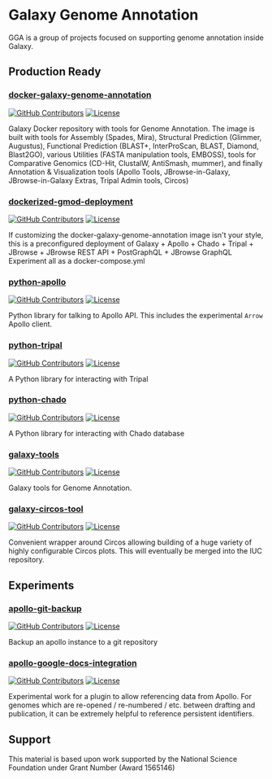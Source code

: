 <style type="text/css">
header h1 {
	display:none;
}
</style>
<script>
((window.gitter = {}).chat = {}).options = {
    room: 'galaxy-genome-annotation/Lobby'
};
</script>
<script src="https://sidecar.gitter.im/dist/sidecar.v1.js" async defer></script>

# Galaxy Genome Annotation

GGA is a group of projects focused on supporting genome annotation inside Galaxy.

## Production Ready

### [docker-galaxy-genome-annotation](https://github.com/galaxy-genome-annotation/docker-galaxy-genome-annotation)

[![GitHub Contributors](https://img.shields.io/github/contributors/galaxy-genome-annotation/docker-galaxy-genome-annotation.svg)](https://github.com/galaxy-genome-annotation/docker-galaxy-genome-annotation/graphs/contributors)
[![License](https://img.shields.io/github/license/galaxy-genome-annotation/docker-galaxy-genome-annotation.svg)](https://github.com/galaxy-genome-annotation/docker-galaxy-genome-annotation/blob/master/LICENSE)

Galaxy Docker repository with tools for Genome Annotation. The image is built with tools for Assembly (Spades, Mira), Structural Prediction (Glimmer, Augustus), Functional Prediction (BLAST+, InterProScan, BLAST, Diamond, Blast2GO), various Utilities (FASTA manipulation tools, EMBOSS), tools for Comparative Genomics (CD-Hit, ClustalW, AntiSmash, mummer), and finally Annotation & Visualization tools (Apollo Tools, JBrowse-in-Galaxy, JBrowse-in-Galaxy Extras, Tripal Admin tools, Circos)

### [dockerized-gmod-deployment](https://github.com/galaxy-genome-annotation/dockerized-gmod-deployment)

[![GitHub Contributors](https://img.shields.io/github/contributors/galaxy-genome-annotation/dockerized-gmod-deployment.svg)](https://github.com/galaxy-genome-annotation/dockerized-gmod-deployment/graphs/contributors)
[![License](https://img.shields.io/github/license/galaxy-genome-annotation/dockerized-gmod-deployment.svg)](https://github.com/galaxy-genome-annotation/dockerized-gmod-deployment/blob/master/LICENSE)

If customizing the docker-galaxy-genome-annotation image isn't your style, this is a preconfigured deployment of Galaxy + Apollo + Chado + Tripal + JBrowse + JBrowse REST API + PostGraphQL + JBrowse GraphQL Experiment all as a docker-compose.yml

### [python-apollo](https://github.com/galaxy-genome-annotation/python-apollo)

[![GitHub Contributors](https://img.shields.io/github/contributors/galaxy-genome-annotation/python-apollo.svg)](https://github.com/galaxy-genome-annotation/python-apollo/graphs/contributors)
[![License](https://img.shields.io/github/license/galaxy-genome-annotation/python-apollo.svg)](https://github.com/galaxy-genome-annotation/python-apollo/blob/master/LICENSE)

Python library for talking to Apollo API. This includes the experimental `Arrow` Apollo client.

### [python-tripal](https://github.com/galaxy-genome-annotation/python-tripal)

[![GitHub Contributors](https://img.shields.io/github/contributors/galaxy-genome-annotation/python-tripal.svg)](https://github.com/galaxy-genome-annotation/python-tripal/graphs/contributors)
[![License](https://img.shields.io/github/license/galaxy-genome-annotation/python-tripal.svg)](https://github.com/galaxy-genome-annotation/python-tripal/blob/master/LICENSE)

A Python library for interacting with Tripal

### [python-chado](https://github.com/galaxy-genome-annotation/python-chado)

[![GitHub Contributors](https://img.shields.io/github/contributors/galaxy-genome-annotation/python-chado.svg)](https://github.com/galaxy-genome-annotation/python-chado/graphs/contributors)
[![License](https://img.shields.io/github/license/galaxy-genome-annotation/python-chado.svg)](https://github.com/galaxy-genome-annotation/python-chado/blob/master/LICENSE)

A Python library for interacting with Chado database

### [galaxy-tools](https://github.com/galaxy-genome-annotation/galaxy-tools)

[![GitHub Contributors](https://img.shields.io/github/contributors/galaxy-genome-annotation/galaxy-tools.svg)](https://github.com/galaxy-genome-annotation/galaxy-tools/graphs/contributors)
[![License](https://img.shields.io/github/license/galaxy-genome-annotation/galaxy-tools.svg)](https://github.com/galaxy-genome-annotation/galaxy-tools/blob/master/LICENSE)

Galaxy tools for Genome Annotation.

### [galaxy-circos-tool](https://github.com/galaxy-genome-annotation/galaxy-circos-tool)

[![GitHub Contributors](https://img.shields.io/github/contributors/galaxy-genome-annotation/galaxy-circos-tool.svg)](https://github.com/galaxy-genome-annotation/galaxy-circos-tool/graphs/contributors)
[![License](https://img.shields.io/github/license/galaxy-genome-annotation/galaxy-circos-tool.svg)](https://github.com/galaxy-genome-annotation/galaxy-circos-tool/blob/master/LICENSE)

Convenient wrapper around Circos allowing building of a huge variety of highly configurable Circos plots. This will eventually be merged into the IUC repository.


## Experiments

### [apollo-git-backup](https://github.com/galaxy-genome-annotation/apollo-git-backup)

[![GitHub Contributors](https://img.shields.io/github/contributors/galaxy-genome-annotation/apollo-git-backup.svg)](https://github.com/galaxy-genome-annotation/apollo-git-backup/graphs/contributors)
[![License](https://img.shields.io/github/license/galaxy-genome-annotation/apollo-git-backup.svg)](https://github.com/galaxy-genome-annotation/apollo-git-backup/blob/master/LICENSE)

Backup an apollo instance to a git repository

### [apollo-google-docs-integration](https://github.com/galaxy-genome-annotation/apollo-google-docs-integration)

[![GitHub Contributors](https://img.shields.io/github/contributors/galaxy-genome-annotation/apollo-google-docs-integration.svg)](https://github.com/galaxy-genome-annotation/apollo-google-docs-integration/graphs/contributors)
[![License](https://img.shields.io/github/license/galaxy-genome-annotation/apollo-google-docs-integration.svg)](https://github.com/galaxy-genome-annotation/apollo-google-docs-integration/blob/master/LICENSE)

Experimental work for a plugin to allow referencing data from Apollo. For genomes which are re-opened / re-numbered / etc. between drafting and publication, it can be extremely helpful to reference persistent identifiers.


## Support

This material is based upon work supported by the National Science Foundation under Grant Number (Award 1565146)
